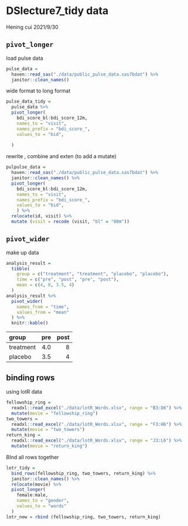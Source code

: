 DSlecture7_tidy data
================
Hening cui
2021/9/30

## `pivot_longer`

load pulse data

``` r
pulse_data = 
  haven::read_sas("./data/public_pulse_data.sas7bdat") %>% 
  janitor::clean_names()
```

wide format to long format

``` r
pulse_data_tidy = 
  pulse_data %>% 
  pivot_longer(
    bdi_score_bl:bdi_score_12m, 
    names_to = "visit",
    names_prefix = "bdi_score_",
    values_to = "bid",
    
  )
```

rewrite , combine and exten (to add a mutate)

``` r
pulpulse_data = 
  haven::read_sas("./data/public_pulse_data.sas7bdat") %>% 
  janitor::clean_names() %>% 
  pivot_longer(
    bdi_score_bl:bdi_score_12m, 
    names_to = "visit",
    names_prefix = "bdi_score_",
    values_to = "bid",
    ) %>% 
  relocate(id, visit) %>% 
  mutate (visit = recode (visit, "bl" = "00m"))
```

## `pivot_wider`

make up data

``` r
analysis_result = 
  tibble(
    group = c("treatment", "treatment", "placebo", "placebo"),
    time = c("pre", "post", "pre", "post"),
    mean = c(4, 8, 3.5, 4)
  )
analysis_result %>% 
  pivot_wider(
    names_from = "time",
    values_from = "mean"
  ) %>% 
  knitr::kable()
```

| group     | pre | post |
|:----------|----:|-----:|
| treatment | 4.0 |    8 |
| placebo   | 3.5 |    4 |

## binding rows

using lotR data

``` r
fellowship_ring = 
  readxl::read_excel("./data/lotR_Words.xlsx", range = "B3:D6") %>% 
  mutate(movie = "fellowship_ring")
two_towers = 
  readxl::read_excel("./data/lotR_Words.xlsx", range = "F3:H6") %>% 
  mutate(movie = "two_towers")
return_king = 
  readxl::read_excel("./data/lotR_Words.xlsx", range = "J3:L6") %>% 
  mutate(movie = "return_king")
```

BInd all rows together

``` r
lotr_tidy = 
  bind_rows(fellowship_ring, two_towers, return_king) %>% 
  janitor::clean_names() %>% 
  relocate(movie) %>% 
  pivot_longer(
    female:male,
    names_to = "gender",
    values_to = "words"
  )
lotr_new = rbind (fellowship_ring, two_towers, return_king)
```
